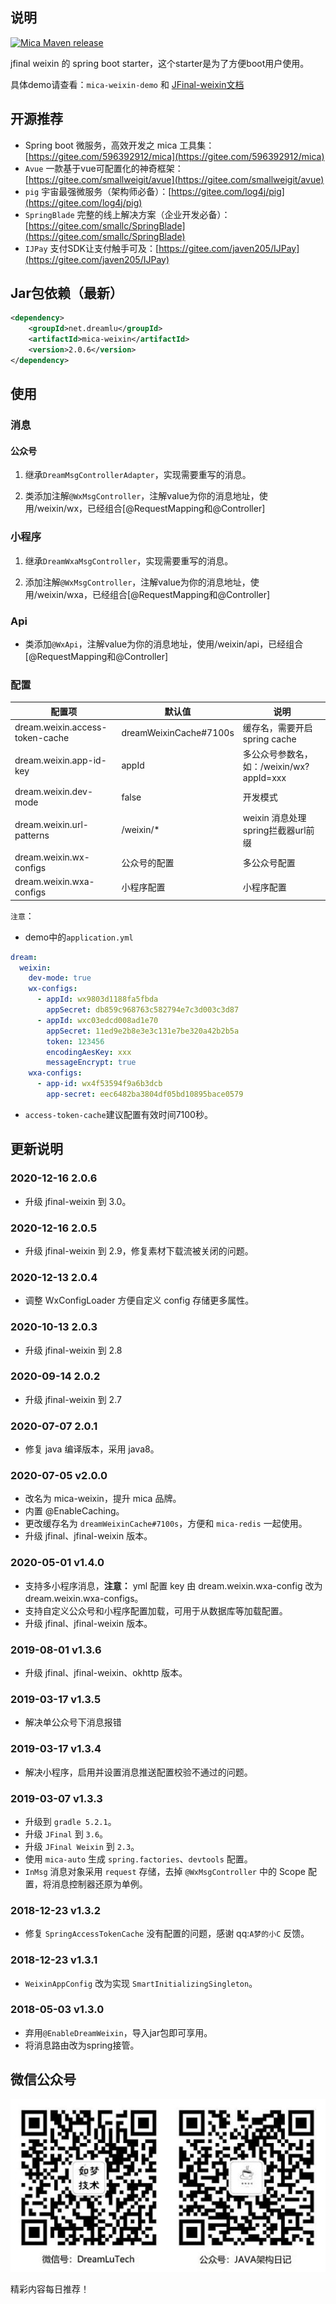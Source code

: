 ## 说明
[![Mica Maven release](https://img.shields.io/nexus/r/https/oss.sonatype.org/net.dreamlu/mica-weixin.svg?style=flat-square)](https://mvnrepository.com/artifact/net.dreamlu/mica-weixin)

jfinal weixin 的 spring boot starter，这个starter是为了方便boot用户使用。

具体demo请查看：`mica-weixin-demo` 和 [JFinal-weixin文档](https://gitee.com/jfinal/jfinal-weixin/wikis/pages?title=Home)

## 开源推荐
- Spring boot 微服务，高效开发之 mica 工具集：[https://gitee.com/596392912/mica](https://gitee.com/596392912/mica)
- `Avue` 一款基于vue可配置化的神奇框架：[https://gitee.com/smallweigit/avue](https://gitee.com/smallweigit/avue)
- `pig` 宇宙最强微服务（架构师必备）：[https://gitee.com/log4j/pig](https://gitee.com/log4j/pig)
- `SpringBlade` 完整的线上解决方案（企业开发必备）：[https://gitee.com/smallc/SpringBlade](https://gitee.com/smallc/SpringBlade)
- `IJPay` 支付SDK让支付触手可及：[https://gitee.com/javen205/IJPay](https://gitee.com/javen205/IJPay)

## Jar包依赖（最新）
```xml
<dependency>
    <groupId>net.dreamlu</groupId>
    <artifactId>mica-weixin</artifactId>
    <version>2.0.6</version>
</dependency>
```

## 使用
### 消息
#### 公众号
1. 继承`DreamMsgControllerAdapter`，实现需要重写的消息。

2. 类添加注解`@WxMsgController`，注解value为你的消息地址，使用/weixin/wx，已经组合[@RequestMapping和@Controller]

### 小程序
1. 继承`DreamWxaMsgController`，实现需要重写的消息。

2. 添加注解`@WxMsgController`，注解value为你的消息地址，使用/weixin/wxa，已经组合[@RequestMapping和@Controller]

### Api
- 类添加`@WxApi`，注解value为你的消息地址，使用/weixin/api，已经组合[@RequestMapping和@Controller]

### 配置
| 配置项 | 默认值 | 说明 |
| ----- | ------ | ------ |
| dream.weixin.access-token-cache | dreamWeixinCache#7100s | 缓存名，需要开启spring cache |
| dream.weixin.app-id-key | appId | 多公众号参数名，如：/weixin/wx?appId=xxx |
| dream.weixin.dev-mode | false | 开发模式 |
| dream.weixin.url-patterns | /weixin/* | weixin 消息处理spring拦截器url前缀 |
| dream.weixin.wx-configs | 公众号的配置 | 多公众号配置 |
| dream.weixin.wxa-configs | 小程序配置 | 小程序配置 |

`注意`：
- demo中的`application.yml`
```yml
dream:
  weixin:
    dev-mode: true
    wx-configs:
      - appId: wx9803d1188fa5fbda
        appSecret: db859c968763c582794e7c3d003c3d87
      - appId: wxc03edcd008ad1e70
        appSecret: 11ed9e2b8e3e3c131e7be320a42b2b5a
        token: 123456
        encodingAesKey: xxx
        messageEncrypt: true
    wxa-configs:
      - app-id: wx4f53594f9a6b3dcb
        app-secret: eec6482ba3804df05bd10895bace0579
```

- `access-token-cache`建议配置有效时间7100秒。

## 更新说明
### 2020-12-16 2.0.6
- 升级 jfinal-weixin 到 3.0。

### 2020-12-16 2.0.5
- 升级 jfinal-weixin 到 2.9，修复素材下载流被关闭的问题。

### 2020-12-13 2.0.4
- 调整 WxConfigLoader 方便自定义 config 存储更多属性。

### 2020-10-13 2.0.3
- 升级 jfinal-weixin 到 2.8

### 2020-09-14 2.0.2
- 升级 jfinal-weixin 到 2.7

### 2020-07-07 2.0.1
- 修复 java 编译版本，采用 java8。

### 2020-07-05 v2.0.0
- 改名为 mica-weixin，提升 mica 品牌。
- 内置 @EnableCaching。
- 更改缓存名为 `dreamWeixinCache#7100s`，方便和 `mica-redis` 一起使用。
- 升级 jfinal、jfinal-weixin 版本。

### 2020-05-01 v1.4.0
* 支持多小程序消息，**注意：** yml 配置 key 由 dream.weixin.wxa-config 改为 dream.weixin.wxa-configs。
* 支持自定义公众号和小程序配置加载，可用于从数据库等加载配置。
* 升级 jfinal、jfinal-weixin 版本。

### 2019-08-01 v1.3.6
* 升级 jfinal、jfinal-weixin、okhttp 版本。

### 2019-03-17 v1.3.5
* 解决单公众号下消息报错

### 2019-03-17 v1.3.4
* 解决小程序，启用并设置消息推送配置校验不通过的问题。

### 2019-03-07 v1.3.3
* 升级到 `gradle 5.2.1`。
* 升级 `JFinal` 到 `3.6`。
* 升级 `JFinal Weixin` 到 `2.3`。
* 使用 `mica-auto` 生成 `spring.factories`、`devtools` 配置。
* `InMsg` 消息对象采用 `request` 存储，去掉 `@WxMsgController` 中的 Scope 配置，将消息控制器还原为单例。

### 2018-12-23 v1.3.2
* 修复 `SpringAccessTokenCache` 没有配置的问题，感谢 qq:`A梦的小C` 反馈。

### 2018-12-23 v1.3.1
* `WeixinAppConfig` 改为实现 `SmartInitializingSingleton`。

### 2018-05-03 v1.3.0
* 弃用`@EnableDreamWeixin`，导入jar包即可享用。
* 将消息路由改为spring接管。

## 微信公众号

![如梦技术](docs/dreamlu-weixin.jpg)

精彩内容每日推荐！
